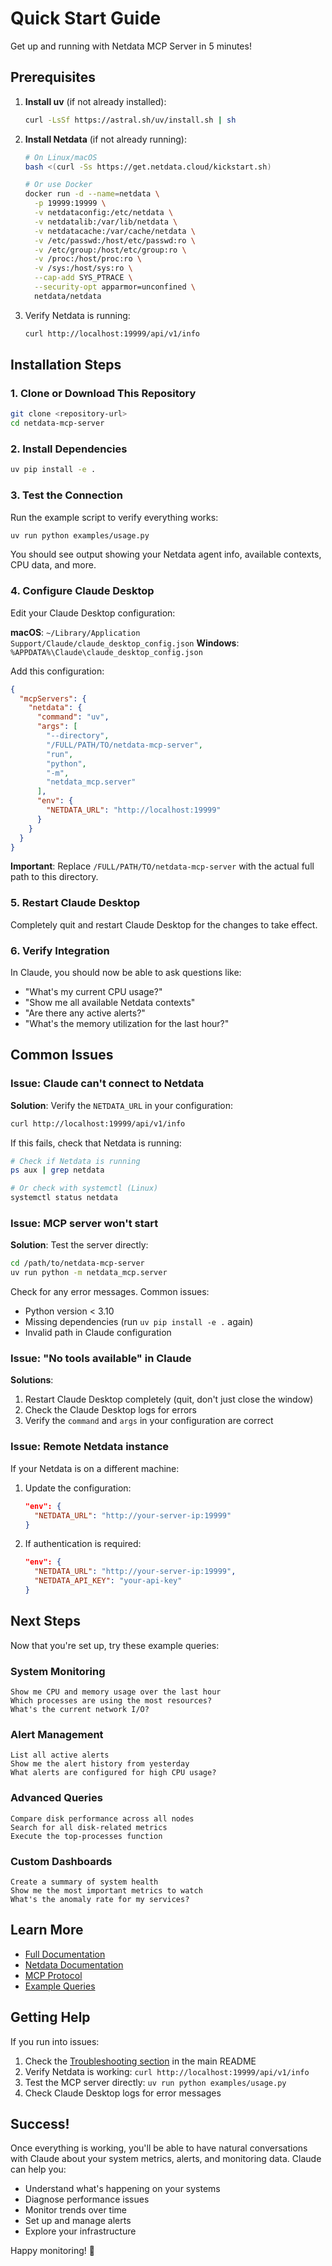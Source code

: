 # Quick Start Guide

Get up and running with Netdata MCP Server in 5 minutes!

## Prerequisites

1. **Install uv** (if not already installed):
   ```bash
   curl -LsSf https://astral.sh/uv/install.sh | sh
   ```

2. **Install Netdata** (if not already running):
   ```bash
   # On Linux/macOS
   bash <(curl -Ss https://get.netdata.cloud/kickstart.sh)
   
   # Or use Docker
   docker run -d --name=netdata \
     -p 19999:19999 \
     -v netdataconfig:/etc/netdata \
     -v netdatalib:/var/lib/netdata \
     -v netdatacache:/var/cache/netdata \
     -v /etc/passwd:/host/etc/passwd:ro \
     -v /etc/group:/host/etc/group:ro \
     -v /proc:/host/proc:ro \
     -v /sys:/host/sys:ro \
     --cap-add SYS_PTRACE \
     --security-opt apparmor=unconfined \
     netdata/netdata
   ```

3. Verify Netdata is running:
   ```bash
   curl http://localhost:19999/api/v1/info
   ```

## Installation Steps

### 1. Clone or Download This Repository

```bash
git clone <repository-url>
cd netdata-mcp-server
```

### 2. Install Dependencies

```bash
uv pip install -e .
```

### 3. Test the Connection

Run the example script to verify everything works:

```bash
uv run python examples/usage.py
```

You should see output showing your Netdata agent info, available contexts, CPU data, and more.

### 4. Configure Claude Desktop

Edit your Claude Desktop configuration:

**macOS**: `~/Library/Application Support/Claude/claude_desktop_config.json`
**Windows**: `%APPDATA%\Claude\claude_desktop_config.json`

Add this configuration:

```json
{
  "mcpServers": {
    "netdata": {
      "command": "uv",
      "args": [
        "--directory",
        "/FULL/PATH/TO/netdata-mcp-server",
        "run",
        "python",
        "-m",
        "netdata_mcp.server"
      ],
      "env": {
        "NETDATA_URL": "http://localhost:19999"
      }
    }
  }
}
```

**Important**: Replace `/FULL/PATH/TO/netdata-mcp-server` with the actual full path to this directory.

### 5. Restart Claude Desktop

Completely quit and restart Claude Desktop for the changes to take effect.

### 6. Verify Integration

In Claude, you should now be able to ask questions like:

- "What's my current CPU usage?"
- "Show me all available Netdata contexts"
- "Are there any active alerts?"
- "What's the memory utilization for the last hour?"

## Common Issues

### Issue: Claude can't connect to Netdata

**Solution**: Verify the `NETDATA_URL` in your configuration:
```bash
curl http://localhost:19999/api/v1/info
```

If this fails, check that Netdata is running:
```bash
# Check if Netdata is running
ps aux | grep netdata

# Or check with systemctl (Linux)
systemctl status netdata
```

### Issue: MCP server won't start

**Solution**: Test the server directly:
```bash
cd /path/to/netdata-mcp-server
uv run python -m netdata_mcp.server
```

Check for any error messages. Common issues:
- Python version < 3.10
- Missing dependencies (run `uv pip install -e .` again)
- Invalid path in Claude configuration

### Issue: "No tools available" in Claude

**Solutions**:
1. Restart Claude Desktop completely (quit, don't just close the window)
2. Check the Claude Desktop logs for errors
3. Verify the `command` and `args` in your configuration are correct

### Issue: Remote Netdata instance

If your Netdata is on a different machine:

1. Update the configuration:
   ```json
   "env": {
     "NETDATA_URL": "http://your-server-ip:19999"
   }
   ```

2. If authentication is required:
   ```json
   "env": {
     "NETDATA_URL": "http://your-server-ip:19999",
     "NETDATA_API_KEY": "your-api-key"
   }
   ```

## Next Steps

Now that you're set up, try these example queries:

### System Monitoring
```
Show me CPU and memory usage over the last hour
Which processes are using the most resources?
What's the current network I/O?
```

### Alert Management
```
List all active alerts
Show me the alert history from yesterday
What alerts are configured for high CPU usage?
```

### Advanced Queries
```
Compare disk performance across all nodes
Search for all disk-related metrics
Execute the top-processes function
```

### Custom Dashboards
```
Create a summary of system health
Show me the most important metrics to watch
What's the anomaly rate for my services?
```

## Learn More

- [Full Documentation](README.md)
- [Netdata Documentation](https://learn.netdata.cloud/)
- [MCP Protocol](https://modelcontextprotocol.io/)
- [Example Queries](examples/)

## Getting Help

If you run into issues:

1. Check the [Troubleshooting section](README.md#troubleshooting) in the main README
2. Verify Netdata is working: `curl http://localhost:19999/api/v1/info`
3. Test the MCP server directly: `uv run python examples/usage.py`
4. Check Claude Desktop logs for error messages

## Success!

Once everything is working, you'll be able to have natural conversations with Claude about your system metrics, alerts, and monitoring data. Claude can help you:

- Understand what's happening on your systems
- Diagnose performance issues
- Monitor trends over time
- Set up and manage alerts
- Explore your infrastructure

Happy monitoring! 🚀
